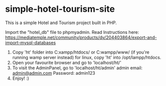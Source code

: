 # simple-hotel-tourism-site
This is a simple Hotel and Tourism project built in PHP.

Import the "hotel_db" file to phpmyadmin.
Read Instructions here: https://mediatemple.net/community/products/dv/204403864/export-and-import-mysql-databases

1. Copy 'ht' folder into C:xampp/htdocs/ or C:wampp/www/ (if you're running wamp server instead)
for linux, copy 'ht' into /opt/lampp/htdocs.
2. Open your favourite browser and go to 'localhost/ht/'
3. To visit the AdminPanel, go to 'localhost/ht/admin'
    admin email: admin@admin.com
    Password: admin123
4. Enjoy! :)
